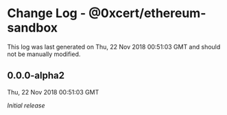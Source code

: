 # Change Log - @0xcert/ethereum-sandbox

This log was last generated on Thu, 22 Nov 2018 00:51:03 GMT and should not be manually modified.

## 0.0.0-alpha2
Thu, 22 Nov 2018 00:51:03 GMT

*Initial release*

